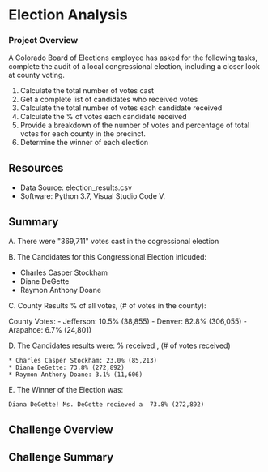 # Election Analysis
### Project Overview
A Colorado Board of Elections employee has asked for the following tasks, complete the audit of a local congressional election,
including a closer look at county voting.

1. Calculate the total number of votes cast
2. Get a complete list of candidates who received votes
3. Calculate the total number of votes each candidate received
4. Calculate the % of votes each candidate received 
5. Provide a breakdown of the number of votes and percentage of total votes 
for each county in the precinct.
6. Determine the winner of each election

## Resources
* Data Source: election_results.csv
* Software: Python 3.7, Visual Studio Code V.

## Summary
A. There were "369,711" votes cast in the cogressional election

B. The Candidates for this Congressional Election inlcuded:
  
  * Charles Casper Stockham
  * Diane DeGette
  * Raymon Anthony Doane

C. County Results % of all votes, (# of votes in the county):

   County Votes:
     - Jefferson: 10.5% (38,855)
     - Denver: 82.8% (306,055)
     - Arapahoe: 6.7% (24,801)
  
D. The Candidates results were: % received , (# of votes received)
    
    * Charles Casper Stockham: 23.0% (85,213)
    * Diana DeGette: 73.8% (272,892)
    * Raymon Anthony Doane: 3.1% (11,606)

E. The Winner of the Election was:
    
    Diana DeGette! Ms. DeGette recieved a  73.8% (272,892)
  
## Challenge Overview

## Challenge Summary
  
